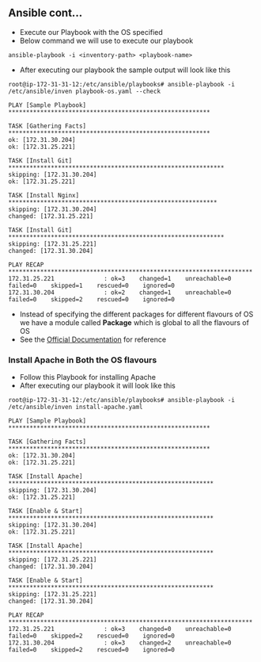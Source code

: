 ## Ansible cont...

- Execute our Playbook with the OS specified
- Below command we will use to execute our playbook
```
ansible-playbook -i <inventory-path> <playbook-name>
```
- After executing our playbook the sample output will look like this
```
root@ip-172-31-31-12:/etc/ansible/playbooks# ansible-playbook -i /etc/ansible/inven playbook-os.yaml --check

PLAY [Sample Playbook] *********************************************************

TASK [Gathering Facts] *********************************************************
ok: [172.31.30.204]
ok: [172.31.25.221]

TASK [Install Git] *************************************************************
skipping: [172.31.30.204]
ok: [172.31.25.221]

TASK [Install Nginx] ***********************************************************
skipping: [172.31.30.204]
changed: [172.31.25.221]

TASK [Install Git] *************************************************************
skipping: [172.31.25.221]
changed: [172.31.30.204]

PLAY RECAP *********************************************************************
172.31.25.221              : ok=3    changed=1    unreachable=0    failed=0    skipped=1    rescued=0    ignored=0      
172.31.30.204              : ok=2    changed=1    unreachable=0    failed=0    skipped=2    rescued=0    ignored=0      

```
- Instead of specifying the different packages for different flavours of OS we have a module called **Package** which is global to all the flavours of OS
- See the [Official Documentation](https://docs.ansible.com/ansible/latest/collections/ansible/builtin/package_module.html) for reference

### Install Apache in Both the OS flavours
- Follow this Playbook for installing Apache
- After executing our playbook it will look like this
```
root@ip-172-31-31-12:/etc/ansible/playbooks# ansible-playbook -i /etc/ansible/inven install-apache.yaml

PLAY [Sample Playbook] *********************************************************

TASK [Gathering Facts] *********************************************************
ok: [172.31.30.204]
ok: [172.31.25.221]

TASK [Install Apache] **********************************************************
skipping: [172.31.30.204]
ok: [172.31.25.221]

TASK [Enable & Start] **********************************************************
skipping: [172.31.30.204]
ok: [172.31.25.221]

TASK [Install Apache] **********************************************************
skipping: [172.31.25.221]
changed: [172.31.30.204]

TASK [Enable & Start] **********************************************************
skipping: [172.31.25.221]
changed: [172.31.30.204]

PLAY RECAP *********************************************************************
172.31.25.221              : ok=3    changed=0    unreachable=0    failed=0    skipped=2    rescued=0    ignored=0      
172.31.30.204              : ok=3    changed=2    unreachable=0    failed=0    skipped=2    rescued=0    ignored=0
```